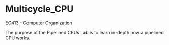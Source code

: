 # Multicycle_CPU

EC413 - Computer Organization

The purpose of the Pipelined CPUs Lab is to learn in-depth how a pipelined CPU works.
